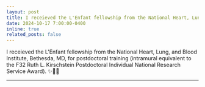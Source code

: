 ```yaml
---
layout: post
title: I receieved the L'Enfant fellowship from the National Heart, Lung, and Blood Institute, Bethesda, MD, for postdoctoral training (intramural equivalent to the F32 Ruth L. Kirschstein Postdoctoral Individual National Research Service Award).
date: 2024-10-17 7:00:00-0400
inline: true
related_posts: false
---
```


I receieved the L'Enfant fellowship from the National Heart, Lung, and Blood Institute, Bethesda, MD, for postdoctoral training (intramural equivalent to the F32 Ruth L. Kirschstein Postdoctoral Individual National Research Service Award). ✨🎉🎊

---
